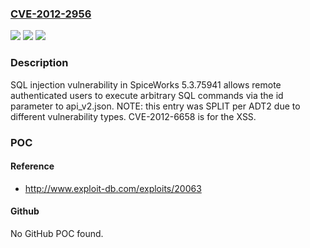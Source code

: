 ### [CVE-2012-2956](https://cve.mitre.org/cgi-bin/cvename.cgi?name=CVE-2012-2956)
![](https://img.shields.io/static/v1?label=Product&message=n%2Fa&color=blue)
![](https://img.shields.io/static/v1?label=Version&message=n%2Fa&color=blue)
![](https://img.shields.io/static/v1?label=Vulnerability&message=n%2Fa&color=brighgreen)

### Description

SQL injection vulnerability in SpiceWorks 5.3.75941 allows remote authenticated users to execute arbitrary SQL commands via the id parameter to api_v2.json.  NOTE: this entry was SPLIT per ADT2 due to different vulnerability types. CVE-2012-6658 is for the XSS.

### POC

#### Reference
- http://www.exploit-db.com/exploits/20063

#### Github
No GitHub POC found.

